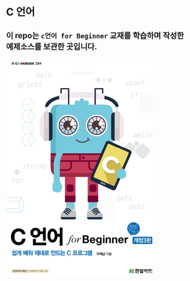 # C 언어

## 이 repo는  `c언어 for Beginner` 교재를 학습하며 작성한 예제소스를 보관한 곳입니다.

<img src ="images/c_for_beginner.png" width="400" height="auto">





